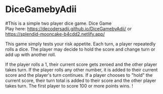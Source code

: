 # DiceGamebyAdii
#This is a simple two player dice game.
Dice Game   
Play here: https://decodersadii.github.io/DiceGamebyAdii/ or https://splendid-mooncake-b4cdd2.netlify.app/

This game simply tests your risk appetite.
Each turn, a player repeatedly rolls a dice. The player may decide to hold the score and change turn or add up with another roll.

If the player rolls a 1, their current score gets zeroed and the other player takes turn.
If the player rolls any other number, it is added to their current score and the player's turn continues.
If a player chooses to "hold" the current score, their turn total is added to their score and the other player takes turn.
The first player to score 100 or more points wins.
!
